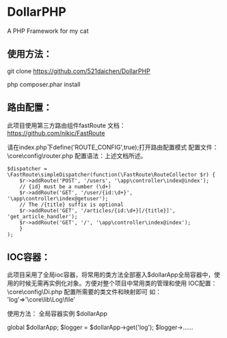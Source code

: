 # DollarPHP
A PHP Framework for my cat

## 使用方法：
git clone https://github.com/521daichen/DollarPHP

php composer.phar install

## 路由配置：
此项目使用第三方路由组件fastRoute
文档：
https://github.com/nikic/FastRoute

请在index.php下define('ROUTE_CONFIG',true);打开路由配置模式
配置文件：\core\config\router.php
配置语法：上述文档所述。
```
$dispatcher = \FastRoute\simpleDispatcher(function(\FastRoute\RouteCollector $r) {
    $r->addRoute('POST', '/users', '\app\controller\index@index');
    // {id} must be a number (\d+)
    $r->addRoute('GET', '/user/{id:\d+}', '\app\controller\index@getuser');
    // The /{title} suffix is optional
    $r->addRoute('GET', '/articles/{id:\d+}[/{title}]', 'get_article_handler');
    $r->addRoute('GET', '/', '\app\controller\index@index');
    }
);
```


## IOC容器：
此项目采用了全局ioc容器，将常用的类方法全部塞入$dollarApp全局容器中，使用的时候无需再实例化对象。方便对整个项目中常用类的管理和使用
IOC配置：
\core\config\Di.php
配置所需要的类文件和映射即可 如：
 'log'=>'\core\lib\Log\file'

使用方法：
全局容器实例 $dollarApp

global $dollarApp;
$logger = $dollarApp->get('log');
$logger->......



